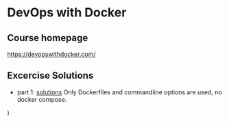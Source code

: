 # DevOps with Docker

## Course homepage

<https://devopswithdocker.com/>

## Excercise Solutions

- part 1: [solutions](./part1/EXERCISES.md) Only Dockerfiles and commandline options are used, no docker compose.
    
)